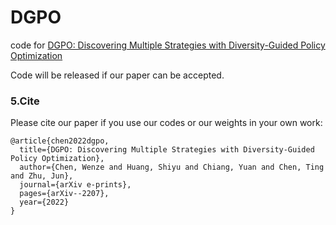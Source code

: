 # DGPO
code for [DGPO: Discovering Multiple Strategies with Diversity-Guided Policy Optimization](https://arxiv.org/abs/2207.05631)

Code will be released if our paper can be accepted.

### 5.Cite

Please cite our paper if you use our codes or our weights in your own work:
```
@article{chen2022dgpo,
  title={DGPO: Discovering Multiple Strategies with Diversity-Guided Policy Optimization},
  author={Chen, Wenze and Huang, Shiyu and Chiang, Yuan and Chen, Ting and Zhu, Jun},
  journal={arXiv e-prints},
  pages={arXiv--2207},
  year={2022}
}
```
